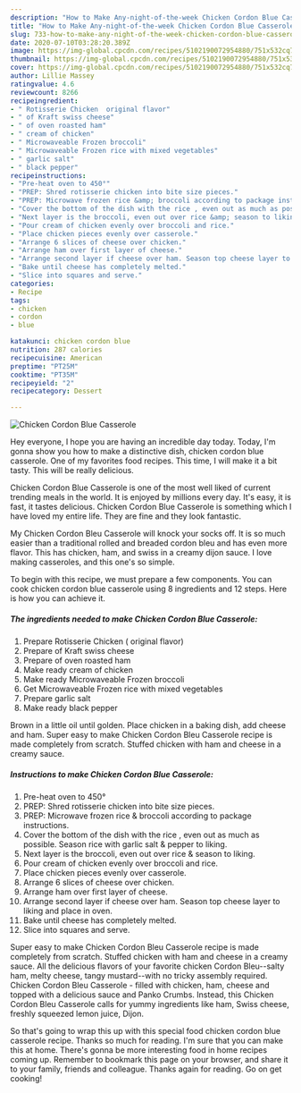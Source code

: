 ```yaml
---
description: "How to Make Any-night-of-the-week Chicken Cordon Blue Casserole"
title: "How to Make Any-night-of-the-week Chicken Cordon Blue Casserole"
slug: 733-how-to-make-any-night-of-the-week-chicken-cordon-blue-casserole
date: 2020-07-10T03:28:20.389Z
image: https://img-global.cpcdn.com/recipes/5102190072954880/751x532cq70/chicken-cordon-blue-casserole-recipe-main-photo.jpg
thumbnail: https://img-global.cpcdn.com/recipes/5102190072954880/751x532cq70/chicken-cordon-blue-casserole-recipe-main-photo.jpg
cover: https://img-global.cpcdn.com/recipes/5102190072954880/751x532cq70/chicken-cordon-blue-casserole-recipe-main-photo.jpg
author: Lillie Massey
ratingvalue: 4.6
reviewcount: 8266
recipeingredient:
- " Rotisserie Chicken  original flavor"
- " of Kraft swiss cheese"
- " of oven roasted ham"
- " cream of chicken"
- " Microwaveable Frozen broccoli"
- " Microwaveable Frozen rice with mixed vegetables"
- " garlic salt"
- " black pepper"
recipeinstructions:
- "Pre-heat oven to 450°"
- "PREP: Shred rotisserie chicken into bite size pieces."
- "PREP: Microwave frozen rice &amp; broccoli according to package instructions."
- "Cover the bottom of the dish with the rice , even out as much as possible. Season rice with garlic salt &amp; pepper to liking."
- "Next layer is the broccoli, even out over rice &amp; season to liking."
- "Pour cream of chicken evenly over broccoli and rice."
- "Place chicken pieces evenly over casserole."
- "Arrange 6 slices of cheese over chicken."
- "Arrange ham over first layer of cheese."
- "Arrange second layer if cheese over ham. Season top cheese layer to liking and place in oven."
- "Bake until cheese has completely melted."
- "Slice into squares and serve."
categories:
- Recipe
tags:
- chicken
- cordon
- blue

katakunci: chicken cordon blue 
nutrition: 287 calories
recipecuisine: American
preptime: "PT25M"
cooktime: "PT35M"
recipeyield: "2"
recipecategory: Dessert

---
```



![Chicken Cordon Blue Casserole](https://img-global.cpcdn.com/recipes/5102190072954880/751x532cq70/chicken-cordon-blue-casserole-recipe-main-photo.jpg)

Hey everyone, I hope you are having an incredible day today. Today, I'm gonna show you how to make a distinctive dish, chicken cordon blue casserole. One of my favorites food recipes. This time, I will make it a bit tasty. This will be really delicious.

Chicken Cordon Blue Casserole is one of the most well liked of current trending meals in the world. It is enjoyed by millions every day. It's easy, it is fast, it tastes delicious. Chicken Cordon Blue Casserole is something which I have loved my entire life. They are fine and they look fantastic.

My Chicken Cordon Bleu Casserole will knock your socks off. It is so much easier than a traditional rolled and breaded cordon bleu and has even more flavor. This has chicken, ham, and swiss in a creamy dijon sauce. I love making casseroles, and this one&#39;s so simple.


To begin with this recipe, we must prepare a few components. You can cook chicken cordon blue casserole using 8 ingredients and 12 steps. Here is how you can achieve it.

<!--inarticleads1-->

##### The ingredients needed to make Chicken Cordon Blue Casserole:

1. Prepare  Rotisserie Chicken ( original flavor)
1. Prepare  of Kraft swiss cheese
1. Prepare  of oven roasted ham
1. Make ready  cream of chicken
1. Make ready  Microwaveable Frozen broccoli
1. Get  Microwaveable Frozen rice with mixed vegetables
1. Prepare  garlic salt
1. Make ready  black pepper


Brown in a little oil until golden. Place chicken in a baking dish, add cheese and ham. Super easy to make Chicken Cordon Bleu Casserole recipe is made completely from scratch. Stuffed chicken with ham and cheese in a creamy sauce. 

<!--inarticleads2-->

##### Instructions to make Chicken Cordon Blue Casserole:

1. Pre-heat oven to 450°
1. PREP: Shred rotisserie chicken into bite size pieces.
1. PREP: Microwave frozen rice &amp; broccoli according to package instructions.
1. Cover the bottom of the dish with the rice , even out as much as possible. Season rice with garlic salt &amp; pepper to liking.
1. Next layer is the broccoli, even out over rice &amp; season to liking.
1. Pour cream of chicken evenly over broccoli and rice.
1. Place chicken pieces evenly over casserole.
1. Arrange 6 slices of cheese over chicken.
1. Arrange ham over first layer of cheese.
1. Arrange second layer if cheese over ham. Season top cheese layer to liking and place in oven.
1. Bake until cheese has completely melted.
1. Slice into squares and serve.


Super easy to make Chicken Cordon Bleu Casserole recipe is made completely from scratch. Stuffed chicken with ham and cheese in a creamy sauce. All the delicious flavors of your favorite chicken Cordon Bleu--salty ham, melty cheese, tangy mustard--with no tricky assembly required. Chicken Cordon Bleu Casserole - filled with chicken, ham, cheese and topped with a delicious sauce and Panko Crumbs. Instead, this Chicken Cordon Bleu Casserole calls for yummy ingredients like ham, Swiss cheese, freshly squeezed lemon juice, Dijon. 

So that's going to wrap this up with this special food chicken cordon blue casserole recipe. Thanks so much for reading. I'm sure that you can make this at home. There's gonna be more interesting food in home recipes coming up. Remember to bookmark this page on your browser, and share it to your family, friends and colleague. Thanks again for reading. Go on get cooking!
